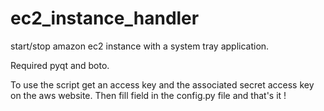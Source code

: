 ec2_instance_handler
====================

start/stop amazon ec2 instance with a system tray application.

Required pyqt and boto.

To use the script get an access key and the associated secret access key on the aws website. Then fill field in the config.py file and that's it !


